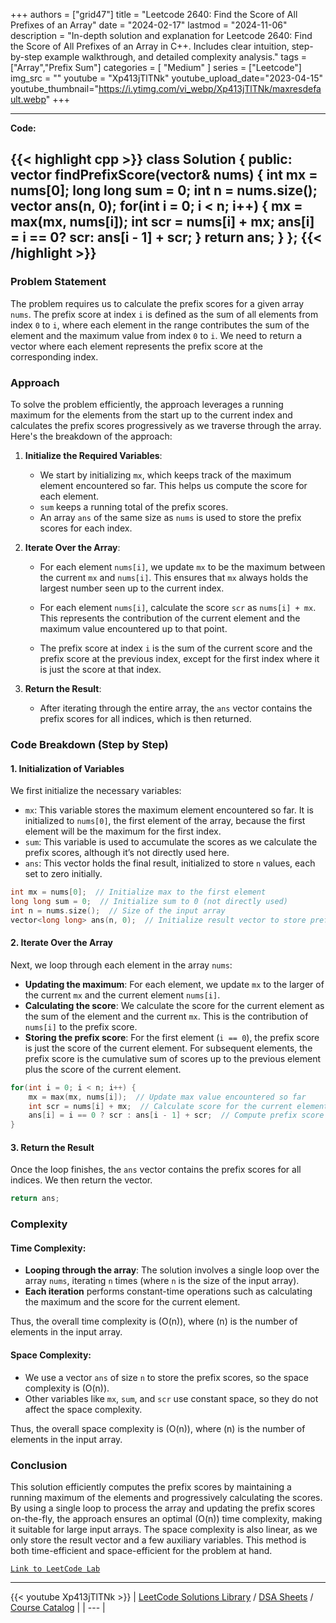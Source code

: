 
+++
authors = ["grid47"]
title = "Leetcode 2640: Find the Score of All Prefixes of an Array"
date = "2024-02-17"
lastmod = "2024-11-06"
description = "In-depth solution and explanation for Leetcode 2640: Find the Score of All Prefixes of an Array in C++. Includes clear intuition, step-by-step example walkthrough, and detailed complexity analysis."
tags = ["Array","Prefix Sum"]
categories = [
    "Medium"
]
series = ["Leetcode"]
img_src = ""
youtube = "Xp413jTlTNk"
youtube_upload_date="2023-04-15"
youtube_thumbnail="https://i.ytimg.com/vi_webp/Xp413jTlTNk/maxresdefault.webp"
+++



---
**Code:**

{{< highlight cpp >}}
class Solution {
public:
    vector<long long> findPrefixScore(vector<int>& nums) {
        int mx = nums[0];
        long long sum = 0;
        int n = nums.size();
        vector<long long> ans(n, 0);
        for(int i = 0; i < n; i++) {
            mx = max(mx, nums[i]);
            int scr = nums[i] + mx;
            ans[i] = i == 0? scr: ans[i - 1] + scr;
        }
        return ans;
    }
};
{{< /highlight >}}
---

### Problem Statement

The problem requires us to calculate the prefix scores for a given array `nums`. The prefix score at index `i` is defined as the sum of all elements from index `0` to `i`, where each element in the range contributes the sum of the element and the maximum value from index `0` to `i`. We need to return a vector where each element represents the prefix score at the corresponding index.

### Approach

To solve the problem efficiently, the approach leverages a running maximum for the elements from the start up to the current index and calculates the prefix scores progressively as we traverse through the array. Here's the breakdown of the approach:

1. **Initialize the Required Variables**:
   - We start by initializing `mx`, which keeps track of the maximum element encountered so far. This helps us compute the score for each element.
   - `sum` keeps a running total of the prefix scores.
   - An array `ans` of the same size as `nums` is used to store the prefix scores for each index.

2. **Iterate Over the Array**:
   - For each element `nums[i]`, we update `mx` to be the maximum between the current `mx` and `nums[i]`. This ensures that `mx` always holds the largest number seen up to the current index.
   
   - For each element `nums[i]`, calculate the score `scr` as `nums[i] + mx`. This represents the contribution of the current element and the maximum value encountered up to that point.
   
   - The prefix score at index `i` is the sum of the current score and the prefix score at the previous index, except for the first index where it is just the score at that index.

3. **Return the Result**:
   - After iterating through the entire array, the `ans` vector contains the prefix scores for all indices, which is then returned.

### Code Breakdown (Step by Step)

#### 1. **Initialization of Variables**

We first initialize the necessary variables:

- `mx`: This variable stores the maximum element encountered so far. It is initialized to `nums[0]`, the first element of the array, because the first element will be the maximum for the first index.
- `sum`: This variable is used to accumulate the scores as we calculate the prefix scores, although it’s not directly used here.
- `ans`: This vector holds the final result, initialized to store `n` values, each set to zero initially.

```cpp
int mx = nums[0];  // Initialize max to the first element
long long sum = 0;  // Initialize sum to 0 (not directly used)
int n = nums.size();  // Size of the input array
vector<long long> ans(n, 0);  // Initialize result vector to store prefix scores
```

#### 2. **Iterate Over the Array**

Next, we loop through each element in the array `nums`:

- **Updating the maximum**: For each element, we update `mx` to the larger of the current `mx` and the current element `nums[i]`.
- **Calculating the score**: We calculate the score for the current element as the sum of the element and the current `mx`. This is the contribution of `nums[i]` to the prefix score.
- **Storing the prefix score**: For the first element (`i == 0`), the prefix score is just the score of the current element. For subsequent elements, the prefix score is the cumulative sum of scores up to the previous element plus the score of the current element.

```cpp
for(int i = 0; i < n; i++) {
    mx = max(mx, nums[i]);  // Update max value encountered so far
    int scr = nums[i] + mx;  // Calculate score for the current element
    ans[i] = i == 0 ? scr : ans[i - 1] + scr;  // Compute prefix score
}
```

#### 3. **Return the Result**

Once the loop finishes, the `ans` vector contains the prefix scores for all indices. We then return the vector.

```cpp
return ans;
```

### Complexity

#### Time Complexity:
- **Looping through the array**: The solution involves a single loop over the array `nums`, iterating `n` times (where `n` is the size of the input array).
- **Each iteration** performs constant-time operations such as calculating the maximum and the score for the current element.

Thus, the overall time complexity is \(O(n)\), where \(n\) is the number of elements in the input array.

#### Space Complexity:
- We use a vector `ans` of size `n` to store the prefix scores, so the space complexity is \(O(n)\).
- Other variables like `mx`, `sum`, and `scr` use constant space, so they do not affect the space complexity.

Thus, the overall space complexity is \(O(n)\), where \(n\) is the number of elements in the input array.

### Conclusion

This solution efficiently computes the prefix scores by maintaining a running maximum of the elements and progressively calculating the scores. By using a single loop to process the array and updating the prefix scores on-the-fly, the approach ensures an optimal \(O(n)\) time complexity, making it suitable for large input arrays. The space complexity is also linear, as we only store the result vector and a few auxiliary variables. This method is both time-efficient and space-efficient for the problem at hand.

[`Link to LeetCode Lab`](https://leetcode.com/problems/find-the-score-of-all-prefixes-of-an-array/description/)

---
{{< youtube Xp413jTlTNk >}}
| [LeetCode Solutions Library](https://grid47.xyz/leetcode/) / [DSA Sheets](https://grid47.xyz/sheets/) / [Course Catalog](https://grid47.xyz/courses/) |
| --- |
